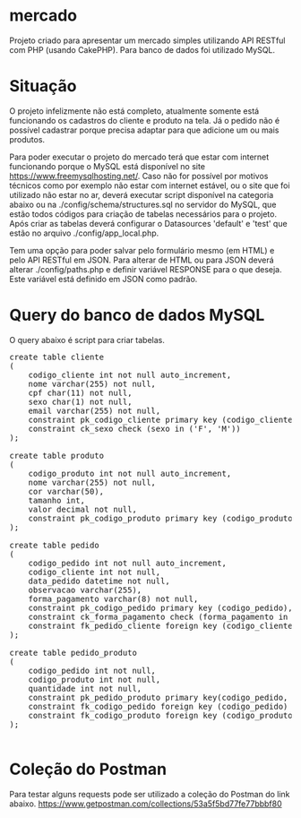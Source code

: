 # mercado
 Projeto criado para apresentar um mercado simples utilizando API RESTful com PHP (usando CakePHP).
 Para banco de dados foi utilizado MySQL.

 # Situação
 O projeto infelizmente não está completo, atualmente somente está funcionando os cadastros do cliente e produto na tela. Já o pedido não é possível cadastrar porque precisa adaptar para que adicione um ou mais produtos.

 Para poder executar o projeto do mercado terá que estar com internet funcionando porque o MySQL está disponível no site https://www.freemysqlhosting.net/.
Caso não for possível por motivos técnicos como por exemplo não estar com internet estável, ou o site que foi utilizado não estar no ar, deverá executar script disponível na categoria abaixo ou na ./config/schema/structures.sql no servidor do MySQL, que estão todos códigos para criação de tabelas necessários para o projeto. Após criar as tabelas deverá configurar o Datasources 'default' e 'test' que estão no arquivo ./config/app_local.php.

 Tem uma opção para poder salvar pelo formulário mesmo (em HTML) e pelo API RESTful em JSON. Para alterar de HTML ou para JSON deverá alterar ./config/paths.php e definir variável RESPONSE para o que deseja. Este variável está definido em JSON como padrão.

 # Query do banco de dados MySQL
 O query abaixo é script para criar tabelas.
 <pre>
create table cliente
(
    codigo_cliente int not null auto_increment,
    nome varchar(255) not null,
    cpf char(11) not null,
    sexo char(1) not null,
    email varchar(255) not null,
    constraint pk_codigo_cliente primary key (codigo_cliente),
    constraint ck_sexo check (sexo in ('F', 'M'))
);

create table produto
(
    codigo_produto int not null auto_increment,
    nome varchar(255) not null,
    cor varchar(50),
    tamanho int,
    valor decimal not null,
    constraint pk_codigo_produto primary key (codigo_produto)
);

create table pedido
(
    codigo_pedido int not null auto_increment,
    codigo_cliente int not null,
    data_pedido datetime not null,
    observacao varchar(255),
    forma_pagamento varchar(8) not null,
    constraint pk_codigo_pedido primary key (codigo_pedido),
    constraint ck_forma_pagamento check (forma_pagamento in ('dinheiro', 'cartao', 'cheque')),
    constraint fk_pedido_cliente foreign key (codigo_cliente) references cliente (codigo_cliente)
);

create table pedido_produto
(
    codigo_pedido int not null,
    codigo_produto int not null,
    quantidade int not null,
    constraint pk_pedido_produto primary key(codigo_pedido, codigo_produto),
    constraint fk_codigo_pedido foreign key (codigo_pedido) references pedido (codigo_pedido),
    constraint fk_codigo_produto foreign key (codigo_produto) references produto (codigo_produto)
);
 </pre>

 # Coleção do Postman
 Para testar alguns requests pode ser utilizado a coleção do Postman do link abaixo.
 https://www.getpostman.com/collections/53a5f5bd77fe77bbbf80
